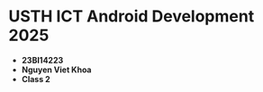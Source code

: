 USTH ICT Android Development 2025
========================================

* **23BI14223**
* **Nguyen Viet Khoa**
* **Class 2**
